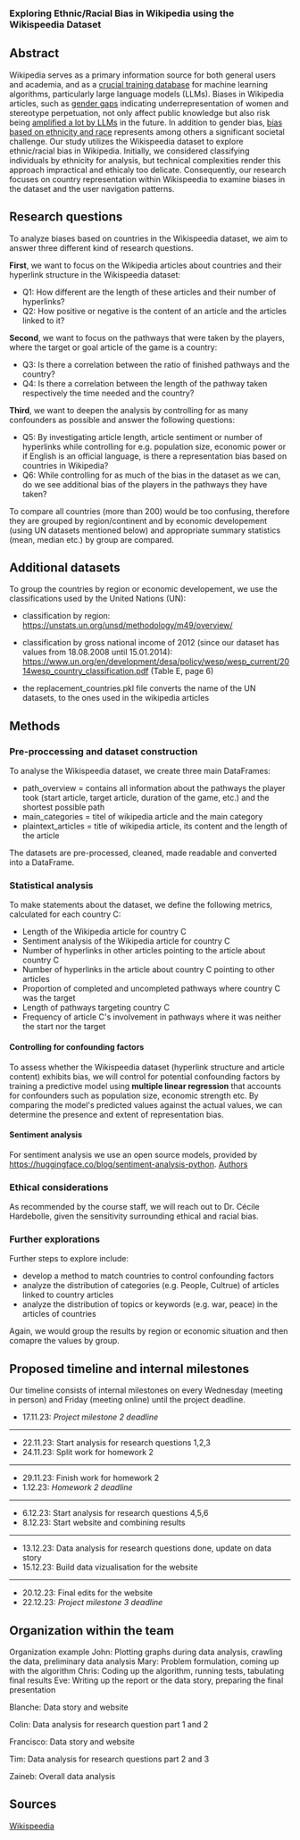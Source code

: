 ### Exploring Ethnic/Racial Bias in Wikipedia using the Wikispeedia Dataset

## Abstract

Wikipedia serves as a primary information source for both general users and academia, and as a [crucial training database](https://wikimediafoundation.org/news/2023/07/12/wikipedias-value-in-the-age-of-generative-ai/) for machine learning algorithms, particularly large language models (LLMs). Biases in Wikipedia articles, such as [gender gaps](https://arxiv.org/abs/1501.06307) indicating underrepresentation of women and stereotype perpetuation, not only affect public knowledge but also risk being [amplified a lot by LLMs](https://dl.acm.org/doi/full/10.1145/3597307) in the future. In addition to gender bias, [bias based on ethnicity and race](https://journals.sagepub.com/doi/full/10.1177/20539517231165490) represents among others a significant societal challenge. Our study utilizes the Wikispeedia dataset to explore ethnic/racial bias in Wikipedia. Initially, we considered classifying individuals by ethnicity for analysis, but technical complexities render this approach impractical and ethicaly too delicate. Consequently, our research focuses on country representation within Wikispeedia to examine biases in the dataset and the user navigation patterns. 

## Research questions

To analyze biases based on countries in the Wikispeedia dataset, we aim to answer three different kind of research questions.

**First**, we want to focus on the Wikipedia articles about countries and their hyperlink structure in the Wikispeedia dataset:
* Q1: How different are the length of these articles and their number of hyperlinks?
* Q2: How positive or negative is the content of an article and the articles linked to it?

**Second**, we want to focus on the pathways that were taken by the players, where the target or goal article of the game is a country:
* Q3: Is there a correlation between the ratio of finished pathways and the country?
* Q4: Is there a correlation between the length of the pathway taken respectively the time needed and the country?

**Third**, we want to deepen the analysis by controlling for as many confounders as possible and answer the following questions:
* Q5: By investigating article length, article sentiment or number of hyperlinks while controlling for e.g. population size, economic power or if English is an official language, is there a representation bias based on countries in Wikipedia? 
* Q6: While controlling for as much of the bias in the dataset as we can, do we see additional bias of the players in the pathways they have taken?

To compare all countries (more than 200) would be too confusing, therefore they are grouped by region/continent and by economic developement (using UN datasets mentioned below) and appropriate summary statistics (mean, median etc.) by group are compared.


## Additional datasets
To group the countries by region or economic developement, we use the classifications used by the United Nations (UN):

* classification by region: https://unstats.un.org/unsd/methodology/m49/overview/
* classification by gross national income of 2012 (since our dataset has values from 18.08.2008 until 15.01.2014): https://www.un.org/en/development/desa/policy/wesp/wesp_current/2014wesp_country_classification.pdf (Table E, page 6)

* the replacement_countries.pkl file converts the name of the UN datasets, to the ones used in the wikipedia articles

## Methods

### Pre-proccessing and dataset construction
To analyse the Wikispeedia dataset, we create three main DataFrames:

* path_overview = contains all information about the pathways the player took (start article, target article, duration of the game, etc.) and the shortest possible path
* main_categories = titel of wikipedia article and the main category
* plaintext_articles = title of wikipedia article, its content and the length of the article

The datasets are pre-processed, cleaned, made readable and converted into a DataFrame.


### Statistical analysis

To make statements about the dataset, we define the following metrics, calculated for each country C:

* Length of the Wikipedia article for country C
* Sentiment analysis of the Wikipedia article for country C
* Number of hyperlinks in other articles pointing to the article about country C
* Number of hyperlinks in the article about country C pointing to other articles
* Proportion of completed and uncompleted pathways where country C was the target
* Length of pathways targeting country C
* Frequency of article C's involvement in pathways where it was neither the start nor the target


#### Controlling for confounding factors

To assess whether the Wikispeedia dataset (hyperlink structure and article content) exhibits bias, we will control for potential confounding factors by training a predictive model using **multiple linear regression** that accounts for confounders such as population size, economic strength etc. By comparing the model's predicted values against the actual values, we can determine the presence and extent of representation bias.

#### Sentiment analysis

For sentiment analysis we use an open source models, provided by https://huggingface.co/blog/sentiment-analysis-python. [Authors](https://arxiv.org/abs/2106.09462)

### Ethical considerations

As recommended by the course staff, we will reach out to Dr. Cécile Hardebolle, given the sensitivity surrounding ethical and racial bias.

### Further explorations

Further steps to explore include:

* develop a method to match countries to control confounding factors
* analyze the distribution of categories (e.g. People, Cultrue) of articles linked to country articles
* analyze the distribution of topics or keywords (e.g. war, peace) in the articles of countries

Again, we would group the results by region or economic situation and then comapre the values by group.

## Proposed timeline and internal milestones
Our timeline consists of internal milestones on every Wednesday (meeting in person) and Friday (meeting online) until the project deadline.

- 17.11.23: *Project milestone 2 deadline*
---
- 22.11.23: Start analysis for research questions 1,2,3
- 24.11.23: Split work for homework 2
---
- 29.11.23: Finish work for homework 2
- 1.12.23: *Homework 2 deadline*
---
- 6.12.23: Start analysis for research questions 4,5,6
- 8.12.23: Start website and combining results
---
- 13.12.23: Data analysis for research questions done, update on data story
- 15.12.23: Build data vizualisation for the website
---
- 20.12.23: Final edits for the website
- 22.12.23: *Project milestone 3 deadline* 

## Organization within the team

Organization example
John: Plotting graphs during data analysis, crawling the data, preliminary data analysis
Mary: Problem formulation, coming up with the algorithm
Chris: Coding up the algorithm, running tests, tabulating final results
Eve: Writing up the report or the data story, preparing the final presentation

Blanche: Data story and website

Colin: Data analysis for research question part 1 and 2

Francisco: Data story and website

Tim: Data analysis for research questions part 2 and 3

Zaineb: Overall data analysis

## Sources

[Wikispeedia](https://snap.stanford.edu/data/wikispeedia.html)
